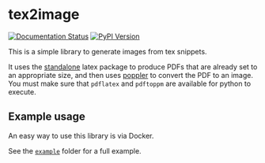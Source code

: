 # tex2image

[![Documentation Status](https://readthedocs.org/projects/tex2image/badge/?version=latest)](https://tex2image.readthedocs.io/en/latest/?badge=latest)
[![PyPI Version](https://img.shields.io/pypi/v/tex2image.svg)](https://pypi.python.org/pypi/tex2image)

This is a simple library to generate images from tex snippets.

It uses the [standalone](https://ctan.org/pkg/standalone) latex package to
produce PDFs that are already set to an appropriate size, and then uses
[poppler](https://poppler.freedesktop.org/) to convert the PDF to an image.
You must make sure that `pdflatex` and `pdftoppm` are available for python to
execute.

## Example usage

An easy way to use this library is via Docker.

See the [`example`](https://github.com/olympiad-bot/tex2image/tree/main/examples) folder for a full example.
